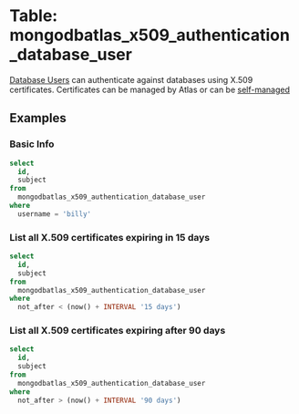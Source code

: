 # Table: mongodbatlas_x509_authentication_database_user

[Database Users](/plugins/turbot/pagerduty/tables/database_user) can authenticate against databases using X.509 certificates. Certificates can be managed by Atlas or can be [self-managed](https://www.mongodb.com/docs/atlas/security-self-managed-x509/#set-up-self-managed-x.509-authentication)

## Examples

### Basic Info

```sql
select
  id,
  subject
from
  mongodbatlas_x509_authentication_database_user
where
  username = 'billy'
```

### List all X.509 certificates expiring in 15 days

```sql
select
  id,
  subject
from
  mongodbatlas_x509_authentication_database_user
where
  not_after < (now() + INTERVAL '15 days')
```

### List all X.509 certificates expiring after 90 days

```sql
select
  id,
  subject
from
  mongodbatlas_x509_authentication_database_user
where
  not_after > (now() + INTERVAL '90 days')
```
